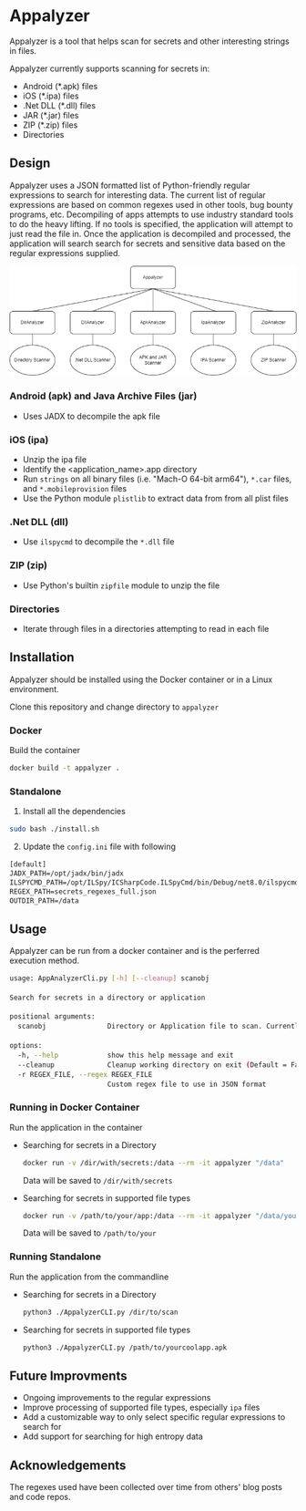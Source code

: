 # Appalyzer

Appalyzer is a tool that helps scan for secrets and other interesting strings in files.

Appalyzer currently supports scanning for secrets in:

- Android (*.apk) files
- iOS (*.ipa) files
- .Net DLL (*.dll) files
- JAR (*.jar) files
- ZIP (*.zip) files
- Directories

## Design

Appalyzer uses a JSON formatted list of Python-friendly regular expressions to search for interesting data.  The current list of regular expressions are based on common regexes used in other tools, bug bounty programs, etc.  Decompiling of apps attempts to use industry standard tools to do the heavy lifting.  If no tools is specified, the application will attempt to just read the file in.  Once the application is decompiled and processed, the application will search search for secrets and sensitive data based on the regular expressions supplied.

![Appalyzer Design](assets/appalyzer.drawio.png)

### Android (apk) and Java Archive Files (jar)

- Uses JADX to decompile the apk file

### iOS (ipa)

- Unzip the ipa file
- Identify the <application_name>.app directory
- Run `strings` on all binary files (i.e. "Mach-O 64-bit arm64"), `*.car` files, and `*.mobileprovision` files
- Use the Python module `plistlib` to extract data from from all plist files

### .Net DLL (dll)

- Use `ilspycmd` to decompile the `*.dll` file

### ZIP (zip)

- Use Python's builtin `zipfile` module to unzip the file

### Directories

- Iterate through files in a directories attempting to read in each file

## Installation

Appalyzer should be installed using the Docker container or in a Linux environment.

Clone this repository and change directory to `appalyzer`

### Docker

Build the container

```bash
docker build -t appalyzer .
```

### Standalone

1. Install all the dependencies

  ```bash
  sudo bash ./install.sh
  ```

2. Update the `config.ini` file with following

  ```text
  [default]
  JADX_PATH=/opt/jadx/bin/jadx
  ILSPYCMD_PATH=/opt/ILSpy/ICSharpCode.ILSpyCmd/bin/Debug/net8.0/ilspycmd
  REGEX_PATH=secrets_regexes_full.json
  OUTDIR_PATH=/data
  ```

## Usage

Appalyzer can be run from a docker container and is the perferred execution method.

```bash
usage: AppAnalyzerCli.py [-h] [--cleanup] scanobj

Search for secrets in a directory or application

positional arguments:
  scanobj               Directory or Application file to scan. Currently only supports apps with extensions, ['apk', 'ipa']

options:
  -h, --help            show this help message and exit
  --cleanup             Cleanup working directory on exit (Default = False)
  -r REGEX_FILE, --regex REGEX_FILE
                        Custom regex file to use in JSON format
  ```

### Running in Docker Container

Run the application in the container

- Searching for secrets in a Directory

  ```bash
  docker run -v /dir/with/secrets:/data --rm -it appalyzer "/data"
  ```

  Data will be saved to `/dir/with/secrets`

- Searching for secrets in supported file types

  ```bash
  docker run -v /path/to/your/app:/data --rm -it appalyzer "/data/yourcoolapp.apk"
  ```

  Data will be saved to `/path/to/your`

### Running Standalone

Run the application from the commandline

- Searching for secrets in a Directory

  ```bash
  python3 ./AppalyzerCLI.py /dir/to/scan
  ```

- Searching for secrets in supported file types

  ```bash
  python3 ./AppalyzerCLI.py /path/to/yourcoolapp.apk
  ```

## Future Improvments

- Ongoing improvements to the regular expressions
- Improve processing of supported file types, especially `ipa` files
- Add a customizable way to only select specific regular expressions to search for
- Add support for searching for high entropy data

## Acknowledgements

The regexes used have been collected over time from others' blog posts and code repos.  
